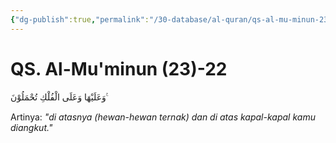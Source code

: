 ```yaml
---
{"dg-publish":true,"permalink":"/30-database/al-quran/qs-al-mu-minun-23-22/"}
---
```



# QS. Al-Mu'minun (23)-22
وَعَلَيْهَا وَعَلَى الْفُلْكِ تُحْمَلُوْنَ ࣖ

Artinya: *"di atasnya (hewan-hewan ternak) dan di atas kapal-kapal kamu diangkut."*
